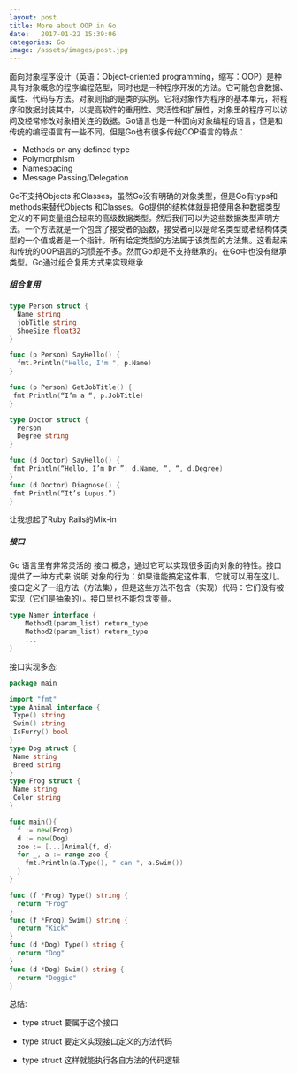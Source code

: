 ```yaml
---
layout: post
title: More about OOP in Go
date:   2017-01-22 15:39:06
categories: Go
image: /assets/images/post.jpg
---
```


面向对象程序设计（英语：Object-oriented programming，缩写：OOP）是种具有对象概念的程序编程范型，同时也是一种程序开发的方法。它可能包含数据、属性、代码与方法。对象则指的是类的实例。它将对象作为程序的基本单元，将程序和数据封装其中，以提高软件的重用性、灵活性和扩展性，对象里的程序可以访问及经常修改对象相关连的数据。Go语言也是一种面向对象编程的语言，但是和传统的编程语言有一些不同。但是Go也有很多传统OOP语言的特点：

+ Methods on any defined type
+ Polymorphism
+ Namespacing
+ Message Passing/Delegation

Go不支持Objects 和Classes，虽然Go没有明确的对象类型，但是Go有typs和methods来替代Objects 和Classes。Go提供的结构体就是把使用各种数据类型定义的不同变量组合起来的高级数据类型。然后我们可以为这些数据类型声明方法。一个方法就是一个包含了接受者的函数，接受者可以是命名类型或者结构体类型的一个值或者是一个指针。所有给定类型的方法属于该类型的方法集。这看起来和传统的OOP语言的习惯差不多。然而Go却是不支持继承的。在Go中也没有继承类型。Go通过组合复用方式来实现继承

##### 组合复用

```go
type Person struct {
  Name string
  jobTitle string
  ShoeSize float32
}

func (p Person) SayHello() {
  fmt.Println("Hello, I'm ", p.Name)
}

func (p Person) GetJobTitle() {
 fmt.Println(“I’m a “, p.JobTitle)
}

type Doctor struct {
  Person
  Degree string
}

func (d Doctor) SayHello() {
 fmt.Println(“Hello, I’m Dr.”, d.Name, “, “, d.Degree)
}
func (d Doctor) Diagnose() {
 fmt.Println(“It’s Lupus.”)
}
```

让我想起了Ruby Rails的Mix-in

##### 接口

Go 语言里有非常灵活的 接口 概念，通过它可以实现很多面向对象的特性。接口提供了一种方式来 说明 对象的行为：如果谁能搞定这件事，它就可以用在这儿。
接口定义了一组方法（方法集），但是这些方法不包含（实现）代码：它们没有被实现（它们是抽象的）。接口里也不能包含变量。

```go
type Namer interface {
    Method1(param_list) return_type
    Method2(param_list) return_type
    ...
}
```

接口实现多态:

```go
package main

import "fmt"
type Animal interface {
 Type() string
 Swim() string
 IsFurry() bool
}
type Dog struct {
 Name string
 Breed string
}
type Frog struct {
 Name string
 Color string
}

func main(){
  f := new(Frog)
  d := new(Dog)
  zoo := [...]Animal{f, d}
  for _, a := range zoo {
    fmt.Println(a.Type(), " can ", a.Swim())
  }
}

func (f *Frog) Type() string {
  return "Frog"
}
func (f *Frog) Swim() string {
  return "Kick"
}
func (d *Dog) Type() string {
  return "Dog"
}
func (d *Dog) Swim() string {
  return "Doggie"
}

```

总结:

+ type struct 要属于这个接口

+ type struct 要定义实现接口定义的方法代码

+ type struct 这样就能执行各自方法的代码逻辑
